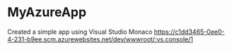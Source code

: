 # MyAzureApp

Created a simple app using Visual Studio Monaco
https://c1dd3465-0ee0-4-231-b9ee.scm.azurewebsites.net/dev/wwwroot/:vs.console/1